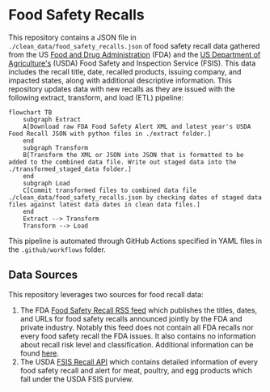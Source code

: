 # Food Safety Recalls 

This repository contains a JSON file in `./clean_data/food_safety_recalls.json` of food safety recall data gathered from the US [Food and Drug Administration](https://www.fda.gov/safety/recalls-market-withdrawals-safety-alerts) (FDA) and the [US Department of Agriculture's](https://www.fsis.usda.gov/recalls) (USDA) Food Safety and Inspection Service (FSIS). This data includes the recall title, date, recalled products, issuing company, and impacted states, along with additional descriptive information. This repository updates data with new recalls as they are issued with the following extract, transform, and load (ETL) pipeline:

```mermaid
flowchart TB
    subgraph Extract
    A[Download raw FDA Food Safety Alert XML and latest year's USDA Food Recall JSON with python files in ./extract folder.]
    end
    subgraph Transform
    B[Transform the XML or JSON into JSON that is formatted to be added to the combined data file. Write out staged data into the ./transformed_staged_data folder.]
    end
    subgraph Load
    C[Commit transformed files to combined data file ./clean_data/food_safety_recalls.json by checking dates of staged data files against latest data dates in clean data files.]
    end
    Extract --> Transform
    Transform --> Load
```

This pipeline is automated through GitHub Actions specified in YAML files in the `.github/workflows` folder.

## Data Sources
This repository leverages two sources for food recall data:
1. The FDA [Food Safety Recall RSS feed](https://www.fda.gov/about-fda/contact-fda/stay-informed/rss-feeds/food-safety-recalls/rss.xml) which publishes the titles, dates, and URLs for food safety recalls announced jointly by the FDA and private industry. Notably this feed does not contain all FDA recalls nor every food safety recall the FDA issues. It also contains no information about recall risk level and classification. Additional information can be found [here](https://www.fda.gov/safety/recalls-market-withdrawals-safety-alerts/additional-information-about-recalls).
2. The USDA [FSIS Recall API](https://www.fsis.usda.gov/science-data/developer-resources/recall-api) which contains detailed information of every food safety recall and alert for meat, poultry, and egg products which fall under the USDA FSIS purview.
